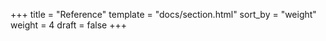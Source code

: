 +++
title = "Reference"
template = "docs/section.html"
sort_by = "weight"
weight = 4
draft = false
+++
